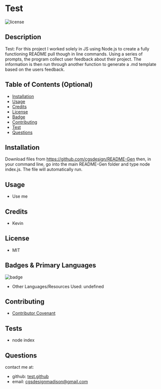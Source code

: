 

# Test
![license](https://img.shields.io/badge/MIT-License-brightgreen)

## Description 

Test: For this project I worked solely in JS using Node.js to create a fully functioning README pull though in line commands. Using a series of prompts, the program collect user feedback about their project. The information is then run through another function to generate a .md template based on the users feedback.

## Table of Contents (Optional)
* [Installation](#installation)
* [Usage](#usage)
* [Credits](#credits)
* [License](#license)
* [Badge](#badge)
* [Contributing](#contributing)
* [Test](#test)
* [Questions](#questions)

## <a name="installation">Installation</a>
Download files from https://github.com/cgsdesign/README-Gen then, in your command line, go into the main README-Gen folder and type node index.js. The file will automatically run.

## <a name="usage">Usage</a> 
* Use me

## <a name="credits">Credits</a>
* Kevin

## <a name="license">License</a>
* MIT

## <a name="badge">Badges & Primary Languages</a>

![badge](https://img.shields.io/badge/JavaScript-primary-orange)
* Other Languages/Resources Used: undefined

## <a name="contributing">Contributing</a>
* [Contributor Covenant](https://www.contributor-covenant.org/)

## <a name="test">Tests</a>
* node index

## <a name="questions">Questions</a>
contact me at: 
* github: [test.github](test.github)
* email: [cgsdesignmadison@gmail.com](cgsdesignmadison@gmail.com)
